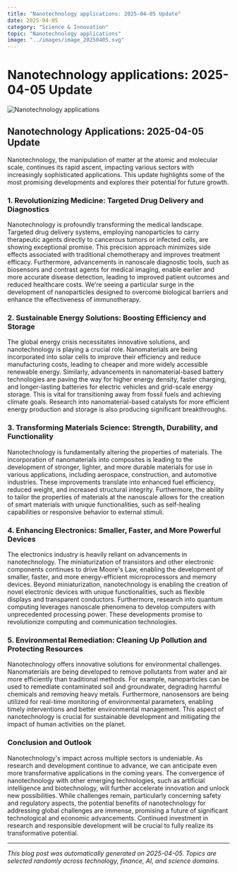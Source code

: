 ```yaml
---
title: "Nanotechnology applications: 2025-04-05 Update"
date: 2025-04-05
category: "Science & Innovation"
topic: "Nanotechnology applications"
image: "../images/image_20250405.svg"
---
```


# Nanotechnology applications: 2025-04-05 Update

![Nanotechnology applications](../images/image_20250405.svg)

## Nanotechnology Applications: 2025-04-05 Update

Nanotechnology, the manipulation of matter at the atomic and molecular scale, continues its rapid ascent, impacting various sectors with increasingly sophisticated applications. This update highlights some of the most promising developments and explores their potential for future growth.


### 1. Revolutionizing Medicine: Targeted Drug Delivery and Diagnostics

Nanotechnology is profoundly transforming the medical landscape.  Targeted drug delivery systems, employing nanoparticles to carry therapeutic agents directly to cancerous tumors or infected cells, are showing exceptional promise. This precision approach minimizes side effects associated with traditional chemotherapy and improves treatment efficacy.  Furthermore, advancements in nanoscale diagnostic tools, such as biosensors and contrast agents for medical imaging, enable earlier and more accurate disease detection, leading to improved patient outcomes and reduced healthcare costs.  We're seeing a particular surge in the development of nanoparticles designed to overcome biological barriers and enhance the effectiveness of immunotherapy.


### 2.  Sustainable Energy Solutions:  Boosting Efficiency and Storage

The global energy crisis necessitates innovative solutions, and nanotechnology is playing a crucial role.  Nanomaterials are being incorporated into solar cells to improve their efficiency and reduce manufacturing costs, leading to cheaper and more widely accessible renewable energy.  Similarly, advancements in nanomaterial-based battery technologies are paving the way for higher energy density, faster charging, and longer-lasting batteries for electric vehicles and grid-scale energy storage. This is vital for transitioning away from fossil fuels and achieving climate goals.  Research into nanomaterial-based catalysts for more efficient energy production and storage is also producing significant breakthroughs.


### 3.  Transforming Materials Science:  Strength, Durability, and Functionality

Nanotechnology is fundamentally altering the properties of materials.  The incorporation of nanomaterials into composites is leading to the development of stronger, lighter, and more durable materials for use in various applications, including aerospace, construction, and automotive industries.  These improvements translate into enhanced fuel efficiency, reduced weight, and increased structural integrity.  Furthermore, the ability to tailor the properties of materials at the nanoscale allows for the creation of smart materials with unique functionalities, such as self-healing capabilities or responsive behavior to external stimuli.


### 4.  Enhancing Electronics:  Smaller, Faster, and More Powerful Devices

The electronics industry is heavily reliant on advancements in nanotechnology.  The miniaturization of transistors and other electronic components continues to drive Moore's Law, enabling the development of smaller, faster, and more energy-efficient microprocessors and memory devices.  Beyond miniaturization, nanotechnology is enabling the creation of novel electronic devices with unique functionalities, such as flexible displays and transparent conductors.  Furthermore, research into quantum computing leverages nanoscale phenomena to develop computers with unprecedented processing power.  These developments promise to revolutionize computing and communication technologies.


### 5.  Environmental Remediation:  Cleaning Up Pollution and Protecting Resources

Nanotechnology offers innovative solutions for environmental challenges.  Nanomaterials are being developed to remove pollutants from water and air more efficiently than traditional methods.  For example, nanoparticles can be used to remediate contaminated soil and groundwater, degrading harmful chemicals and removing heavy metals.  Furthermore, nanosensors are being utilized for real-time monitoring of environmental parameters, enabling timely interventions and better environmental management.  This aspect of nanotechnology is crucial for sustainable development and mitigating the impact of human activities on the planet.


### Conclusion and Outlook

Nanotechnology's impact across multiple sectors is undeniable.  As research and development continue to advance, we can anticipate even more transformative applications in the coming years.  The convergence of nanotechnology with other emerging technologies, such as artificial intelligence and biotechnology, will further accelerate innovation and unlock new possibilities.  While challenges remain, particularly concerning safety and regulatory aspects, the potential benefits of nanotechnology for addressing global challenges are immense, promising a future of significant technological and economic advancements.  Continued investment in research and responsible development will be crucial to fully realize its transformative potential.


---
*This blog post was automatically generated on 2025-04-05. Topics are selected randomly across technology, finance, AI, and science domains.*
